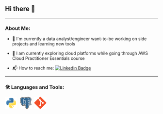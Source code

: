 ## Hi there 👋

<!--
**adavidschmidt/adavidschmidt** is a ✨ _special_ ✨ repository because its `README.md` (this file) appears on your GitHub profile.

Here are some ideas to get you started:

- 🔭 I’m currently working on ...
- 🌱 I’m currently learning ...
- 👯 I’m looking to collaborate on ...
- 🤔 I’m looking for help with ...
- 💬 Ask me about ...
- 📫 How to reach me: ...
- 😄 Pronouns: ...
- ⚡ Fun fact: ...
-->
---

### About Me:

- 🔭 I'm currently a data analyst/engineer want-to-be working on side projects and learning new tools
  
- 🌱 I am currently exploring cloud platforms while going through AWS Cloud Practitioner Essentials course
  
- 📬 How to reach me: [![Linkedin Badge](https://img.shields.io/badge/-kakbar-blue?style=flat&logo=Linkedin&logoColor=white)](www.linkedin.com/in/adsch)

---

### 🛠️ Languages and Tools:

<div>
  <img src="https://github.com/devicons/devicon/blob/master/icons/python/python-original.svg" title="Python" width="40" height="40"/>&nbsp;
  <img src="https://github.com/devicons/devicon/blob/master/icons/postgresql/postgresql-original.svg" title="PostgreSQL" width="40" height="40"/>&nbsp;
  <img src="https://github.com/devicons/devicon/blob/master/icons/git/git-original.svg" title="Git" width="40" height="40"/>
</div>
